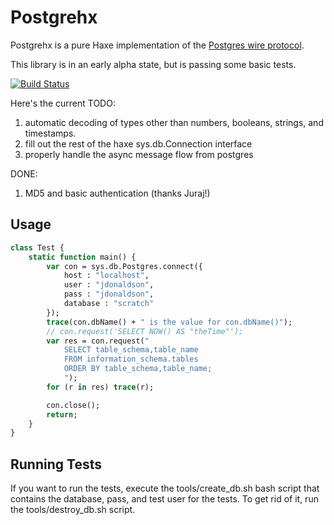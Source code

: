 # Postgrehx

Postgrehx is a pure Haxe implementation of the [Postgres wire
protocol](http://www.postgresql.org/docs/9.2/static/protocol.html).

This library is in an early alpha state, but is passing some basic tests.

[![Build Status](https://travis-ci.org/jdonaldson/postgrehx.png)](https://travis-ci.org/jdonaldson/postgrehx)

Here's the current TODO:

1. automatic decoding of types other than numbers, booleans, strings, 
   and timestamps.
2. fill out the rest of the haxe sys.db.Connection interface
3. properly handle the async message flow from postgres 

DONE:
1. MD5 and basic authentication (thanks Juraj!)

## Usage
```haxe
class Test {
	static function main() {
		var con = sys.db.Postgres.connect({
			host : "localhost",
			user : "jdonaldson",
			pass : "jdonaldson",
			database : "scratch"
		});
		trace(con.dbName() + " is the value for con.dbName()");
		// con.request('SELECT NOW() AS "theTime"');
		var res = con.request("
			SELECT table_schema,table_name
			FROM information_schema.tables
			ORDER BY table_schema,table_name;
			");
		for (r in res) trace(r);

		con.close();
		return;
	}
}
```

## Running Tests

If you want to run the tests, execute the tools/create_db.sh bash script that
contains the database, pass, and test user for the tests.  To get rid of it,
run the tools/destroy_db.sh script.
